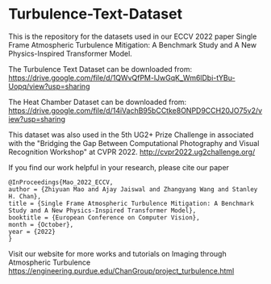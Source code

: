 # Turbulence-Text-Dataset

This is the repository for the datasets used in our ECCV 2022 paper Single Frame Atmospheric Turbulence Mitigation: A Benchmark Study and A New Physics-Inspired Transformer Model. 

The Turbulence Text Dataset can be downloaded from: https://drive.google.com/file/d/1QWvQfPM-lJwGqK_Wm6lDbi-tYBu-Uopq/view?usp=sharing

The Heat Chamber Dataset can be downloaded from: https://drive.google.com/file/d/14iVachB95bCCtke8ONPD9CCH20JO75v2/view?usp=sharing

This dataset was also used in the 5th UG2+ Prize Challenge in associated with the "Bridging the Gap Between Computational Photography and Visual Recognition Workshop" at CVPR 2022. http://cvpr2022.ug2challenge.org/

If you find our work helpful in your research, please cite our paper

```
@InProceedings{Mao_2022_ECCV,
author = {Zhiyuan Mao and Ajay Jaiswal and Zhangyang Wang and Stanley H. Chan},
title = {Single Frame Atmospheric Turbulence Mitigation: A Benchmark Study and A New Physics-Inspired Transformer Model},
booktitle = {European Conference on Computer Vision},
month = {October},
year = {2022}
} 
```

Visit our website for more works and tutorials on Imaging through Atmospheric Turbulence
https://engineering.purdue.edu/ChanGroup/project_turbulence.html
